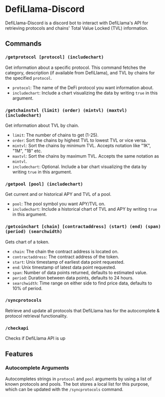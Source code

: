 # DefiLlama-Discord

DefiLlama-Discord is a discord bot to interact with DefiLlama's API for retrieving protocols and chains' Total Value Locked (TVL) information.

## Commands

### `/getprotocol [protocol] (includechart)`
Get information about a specific protocol. This command fetches the category, description (if available from DefiLlama), and TVL by chains for the specified `protocol`. 

- `protocol`: The name of the DeFi protocol you want information about.
- `includechart`: Include a chart visualizing the data by writing `true` in this argument.

### `/getchainstvl (limit) (order) (mintvl) (maxtvl) (includechart)`
Get information about TVL by chain. 

- `limit`: The number of chains to get (1-25).
- `order`: Sort the chains by highest TVL to lowest TVL or vice versa.
- `mintvl`: Sort the chains by minimum TVL. Accepts notation like "1K", "1M", "1B" etc.
- `maxtvl`: Sort the chains by maximum TVL. Accepts the same notation as `mintvl`.
- `includechart`: Optional. Include a bar chart visualizing the data by writing `true` in this argument.

### `/getpool [pool] (includechart)`
Get current and or historical APY and TVL of a pool. 

- `pool`: The pool symbol you want APY/TVL on.
- `includechart`: Include a historical chart of TVL and APY by writing `true` in this argument.

### `/getcoinchart [chain] [contractaddress] (start) (end) (span) (period) (searchwidth)`
Gets chart of a token. 

- `chain`: The chain the contract address is located on.
- `contractaddress`: The contract address of the token.
- `start`: Unix timestamp of earliest data point requested.
- `end`: Unix timestamp of latest data point requested.
- `span`: Number of data points returned, defaults to estimated value.
- `period`: Duration between data points, defaults to 24 hours.
- `searchwidth`: Time range on either side to find price data, defaults to 10% of period.

### `/syncprotocols`
Retrieve and update all protocols that DefiLlama has for the autocomplete & protocol retrieval functionality.

### `/checkapi`
Checks if DefiLlama API is up

## Features

### Autocomplete Arguments
Autocompletes strings in `protocol` and `pool` arguments by using a list of known protocols and pools. The bot stores a local list for this purpose, which can be updated with the `/syncprotocols` command.
